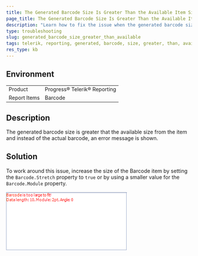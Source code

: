 ```yaml
---
title: The Generated Barcode Size Is Greater Than the Available Item Size
page_title: The Generated Barcode Size Is Greater Than the Available Item Size
description: "Learn how to fix the issue when the generated barcode size is greater that the available size from the item when working with Telerik Reporting."
type: troubleshooting
slug: generated_barcode_size_greater_than_available
tags: telerik, reporting, generated, barcode, size, greater, than, available, item
res_type: kb
---
```


## Environment

<table>
	<tr>
		<td>Product</td>
		<td>Progress® Telerik® Reporting</td>
	</tr>
	<tr>
		<td>Report Items</td>
		<td>Barcode</td>
	</tr>
</table>

## Description

The generated barcode size is greater that the available size from the item and instead of the actual barcode, an error message is shown.

## Solution 

To work around this issue, increase the size of the Barcode item by setting the `Barcode.Stretch` property to `true` or by using a smaller value for the `Barcode.Module` property. 

  ![barcode-errors-large-size](images/Barcodes/barcode-errors-large-size.png)
